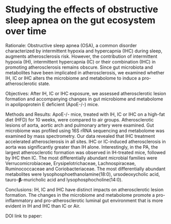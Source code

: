 # Studying the effects of obstructive sleep apnea on the gut ecosystem over time

Rationale: Obstructive sleep apnea (OSA), a common disorder characterized by intermittent hypoxia and hypercapnia (IHC) during sleep, augments atherosclerosis risk. However, the contribution of intermittent hypoxia (IH), intermittent hypercapnia (IC) or their combination (IHC) in promoting atherosclerosis remains obscure. Since gut microbiota and metabolites have been implicated in atherosclerosis, we examined whether IH, IC or IHC alters the microbiome and metabolome to induce a pro-atherosclerotic state. 

Objectives: After IH, IC or IHC exposure, we assessed atherosclerotic lesion formation and accompanying changes in gut microbiome and metabolome in apolipoprotein E deficient (ApoE-/-) mice.  

Methods and Results: ApoE-/- mice, treated with IH, IC or IHC on a high-fat diet (HFD) for 10 weeks, were compared to air groups.  Atherosclerotic lesions of aorta, aortic arch and pulmonary artery were examined. Gut microbiome was profiled using 16S rRNA sequencing and metabolome was examined by mass spectrometry. Our data revealed that IHC treatment accelerated atherosclerosis in all sites. IHC or IC-induced atherosclerosis in aorta was significantly greater than IH alone. Interestingly, in the PA, the largest atherosclerotic formation was observed in IH-treated mice, followed by IHC then IC. The most differentially abundant microbial families were Verrucomicrobiaceae, Erysipelotrichaceae, Lachnospiraceae, Ruminococcaceae and Coriobacteriaceae. The most differentially abundant metabolites were lysophosphoethanolamine(18:0), ursodeoxycholic acid, tauro-𝝱-muricholic acid and lysophosphocholine(14:0). 

Conclusions: IH, IC and IHC have distinct impacts on atherosclerotic lesion formation. The changes in the microbiome and metabolome promote a pro-inflammatory and pro-atherosclerotic luminal gut environment that is more evident in IH and IHC than IC or Air. 

DOI link to paper:
